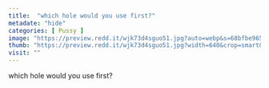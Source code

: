 ```yaml
---
title:  "which hole would you use first?"
metadate: "hide"
categories: [ Pussy ]
image: "https://preview.redd.it/wjk73d4sguo51.jpg?auto=webp&s=68bfbe965863eac5b0a46b9cbf73c89071848ff8"
thumb: "https://preview.redd.it/wjk73d4sguo51.jpg?width=640&crop=smart&auto=webp&s=8fd35d7b13c7dcb0ef90f9caeda17702c9624349"
visit: ""
---
```

which hole would you use first?
